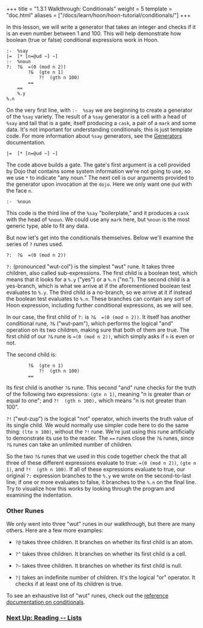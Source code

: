+++
title = "1.3.1 Walkthrough: Conditionals"
weight = 5
template = "doc.html"
aliases = ["/docs/learn/hoon/hoon-tutorial/conditionals/"]
+++

In this lesson, we will write a generator that takes an integer and checks if it is an even number between 1 and 100. This will help demonstrate how boolean (true or false) conditional expressions work in Hoon.

```hoon
:-  %say
|=  [* [n=@ud ~] ~]
:-  %noun
?:  ?&  =(0 (mod n 2))
        ?&  (gte n 1)
            ?!  (gth n 100)
        ==
    ==
    %.y
%.n
```

On the very first line, with `:-  %say` we are beginning to create a generator of the `%say` variety. The result of a `%say` generator is a cell with a head of `%say` and tail that is a gate, itself producing a `cask`, a pair of a `mark` and some data. It's not important for understanding conditionals; this is just template code. For more information about `%say` generators, see the [Generators](../generators) documentation.

```hoon
|=  [* [n=@ud ~] ~]
```

The code above builds a gate. The gate's first argument is a cell provided by Dojo that contains some system information we're not going to use, so we use `*` to indicate "any noun." The next cell is our arguments provided to the generator upon invocation at the `dojo`. Here we only want one `@ud` with the face `n`.

```hoon
:-  %noun
```

This code is the third line of the `%say` "boilerplate," and it produces a `cask` with the head of `%noun`. We could use any `mark` here, but `%noun` is the most generic type, able to fit any data.

But now let's get into the conditionals themselves. Below we'll examine the series of `?` runes used.

```hoon
?:  ?&  =(0 (mod n 2))
```

`?:` (pronounced "wut-col") is the simplest "wut" rune. It takes three children, also called sub-expressions. The first child is a boolean test, which means that it looks for a `%.y` ("yes") or a `%.n` ("no."). The second child is a yes-branch, which is what we arrive at if the aforementioned boolean test evaluates to `%.y`. The third child is a no-branch, so we arrive at it if instead the boolean test evaluates to `%.n`. These branches can contain any sort of Hoon expression, including further conditional expressions, as we will see.

In our case, the first child of `?:` is `?&  =(0 (mod n 2))`. It itself has another conditional rune, `?&` ("wut-pam"), which performs the logical "and" operation on its two children, making sure that both of them are true. The first child of our `?&` rune is `=(0 (mod n 2))`, which simply asks if `n` is even or not.

The second child is:

```hoon
        ?&  (gte n 1)
            ?!  (gth n 100)
        ==
```

Its first child is another `?&` rune. This second "and" rune checks for the truth of the following two expressions: `(gte n 1)`, meaning "n is greater than or equal to one"; and `?!  (gth n 100),` which means "n is not greater than 100".

`?!` ("wut-zup") is the logical "not" operator, which inverts the truth value of its single child. We would normally use simpler code here to do the same thing: `(lte n 100)`, without the `?!` rune. We're just using this rune artificially to demonstrate its use to the reader. The `==` runes close the `?&` runes, since `?&` runes can take an unlimited number of children.

So the two `?&` runes that we used in this code together check the that all three of these different expressions evaluate to true: `=(0 (mod n 2))`, `(gte n 1)`, and `?!  (gth n 100)`. If all of these expressions evaluate to true, our original `?:` expression branches to the `%.y` we wrote on the second-to-last line; if one or more evaluates to false, it branches to the `%.n` on the final line. Try to visualize how this works by looking through the program and examining the indentation.

### Other Runes

We only went into three "wut" runes in our walkthrough, but there are many others. Here are a few more examples:

- `?@` takes three children. It branches on whether its first child is an atom.

- `?^` takes three children. It branches on whether its first child is a cell.

- `?~` takes three children. It branches on whether its first child is null.

- `?|` takes an indefinite number of children. It's the logical "or" operator. It checks if at least one of its children is true.

To see an exhaustive list of "wut" runes, check out the [reference documentation on conditionals](/docs/reference/hoon-expressions/rune/wut/).

### [Next Up: Reading -- Lists](../lists)
